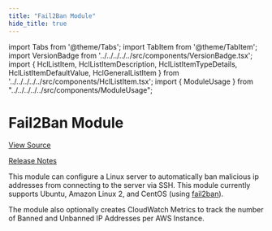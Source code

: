```yaml
---
title: "Fail2Ban Module"
hide_title: true
---
```


import Tabs from '@theme/Tabs';
import TabItem from '@theme/TabItem';
import VersionBadge from '../../../../../src/components/VersionBadge.tsx';
import { HclListItem, HclListItemDescription, HclListItemTypeDetails, HclListItemDefaultValue, HclGeneralListItem } from '../../../../../src/components/HclListItem.tsx';
import { ModuleUsage } from "../../../../../src/components/ModuleUsage";

<VersionBadge repoTitle="Security Modules" version="0.75.8" lastModifiedVersion="0.74.2"/>

# Fail2Ban Module

<a href="https://github.com/gruntwork-io/terraform-aws-security/tree/v0.75.8/modules/fail2ban" className="link-button" title="View the source code for this module in GitHub.">View Source</a>

<a href="https://github.com/gruntwork-io/terraform-aws-security/releases/tag/v0.74.2" className="link-button" title="Release notes for only versions which impacted this module.">Release Notes</a>

This module can configure a Linux server to automatically ban malicious ip addresses from connecting to the server
via SSH. This module currently supports Ubuntu, Amazon Linux 2, and CentOS (using
[fail2ban](https://www.fail2ban.org)).

The module also optionally creates CloudWatch Metrics to track the number of Banned and Unbanned IP Addresses per AWS
Instance.

<!-- ##DOCS-SOURCER-START
{
  "originalSources": [
    "https://github.com/gruntwork-io/terraform-aws-security/tree/v0.75.8/modules/fail2ban/readme.md",
    "https://github.com/gruntwork-io/terraform-aws-security/tree/v0.75.8/modules/fail2ban/variables.tf",
    "https://github.com/gruntwork-io/terraform-aws-security/tree/v0.75.8/modules/fail2ban/outputs.tf"
  ],
  "sourcePlugin": "module-catalog-api",
  "hash": "eab276841309bde570b94f3a7aa17a3e"
}
##DOCS-SOURCER-END -->
